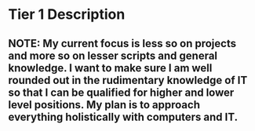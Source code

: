 # Tier 1 Description

## NOTE: My current focus is less so on projects and more so on lesser scripts and general knowledge. I want to make sure I am well rounded out in the rudimentary knowledge of IT so that I can be qualified for higher and lower level positions. My plan is to approach everything holistically with computers and IT.

